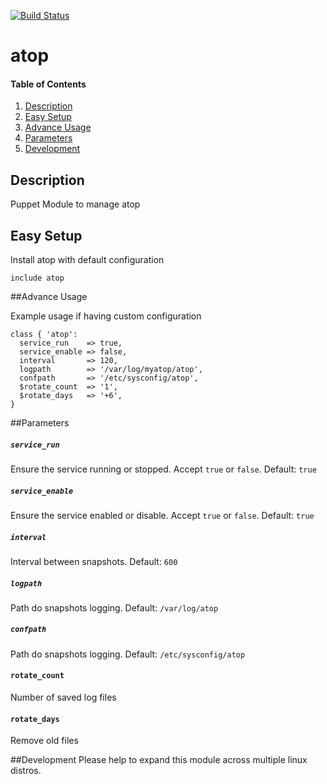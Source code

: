 [![Build Status](https://img.shields.io/travis/cjtoolseram/puppet-atop.svg)](https://travis-ci.org/cjtoolseram/puppet-atop)

# atop

#### Table of Contents

1. [Description](#description)
2. [Easy Setup](#easy-setup)
3. [Advance Usage](#advance-usage)
4. [Parameters](#parameters)
5. [Development](#development)

## Description

Puppet Module to manage atop

## Easy Setup

Install atop with default configuration
```
include atop
```

##Advance Usage

Example usage if having custom configuration

```
class { 'atop':
  service_run    => true,
  service_enable => false,
  interval       => 120,
  logpath        => '/var/log/myatop/atop',
  confpath       => '/etc/sysconfig/atop',
  $rotate_count  => '1',
  $rotate_days   => '+6',
}
```

##Parameters
##### `service_run`
Ensure the service running or stopped. Accept `true` or `false`. Default: `true`

##### `service_enable`
Ensure the service enabled or disable. Accept `true` or `false`. Default: `true`

##### `interval`
Interval between snapshots. Default: `600`

##### `logpath`
Path do snapshots logging. Default: `/var/log/atop`

##### `confpath`
Path do snapshots logging. Default: `/etc/sysconfig/atop`

#### `rotate_count`
Number of saved log files

#### `rotate_days`
Remove old files

##Development
Please help to expand this module across multiple linux distros.